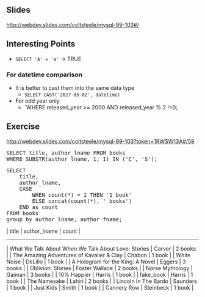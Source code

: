 ## Slides
http://webdev.slides.com/coltsteele/mysql-99-103#/

## Interesting Points
- `SELECT 'A' = 'a'` -> TRUE

### For datetime comparison
- It is better to cast them into the same data type
  - `SELECT CAST('2017-05-02', datetime)`
- For odd year only
  - `WHERE released_year >= 2000 AND released_year % 2 !=0;

## Exercise
http://webdev.slides.com/coltsteele/mysql-99-103?token=1RWSW13A#/59

<pre>SELECT title, author_lname FROM books
WHERE SUBSTR(author_lname, 1, 1) IN ('C', 'S');</pre>

<pre>SELECT
    title,
    author_lname,
    CASE
        WHEN count(*) = 1 THEN '1 book'
        ELSE concat(count(*), ' books')
    END as count
FROM books 
group by author_lname, author_fname;</pre>


| title                                               | author_lname   | count   |
 ----------------------------------------------------- ---------------- ---------
| What We Talk About When We Talk About Love: Stories | Carver         | 2 books |
| The Amazing Adventures of Kavalier & Clay           | Chabon         | 1 book  |
| White Noise                                         | DeLillo        | 1 book  |
| A Hologram for the King: A Novel                    | Eggers         | 3 books |
| Oblivion: Stories                                   | Foster Wallace | 2 books |
| Norse Mythology                                     | Gaiman         | 3 books |
| 10% Happier                                         | Harris         | 1 book  |
| fake_book                                           | Harris         | 1 book  |
| The Namesake                                        | Lahiri         | 2 books |
| Lincoln In The Bardo                                | Saunders       | 1 book  |
| Just Kids                                           | Smith          | 1 book  |
| Cannery Row                                         | Steinbeck      | 1 book  |


